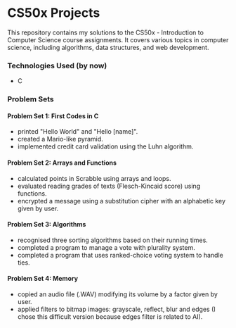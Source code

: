# CS50x Projects

This repository contains my solutions to the CS50x - Introduction to Computer Science course assignments. It covers various topics in computer science, including algorithms, data structures, and web development.


### Technologies Used (by now)
- C


### Problem Sets

#### Problem Set 1: First Codes in C
- printed "Hello World" and "Hello [name]".
- created a Mario-like pyramid.
- implemented credit card validation using the Luhn algorithm.

#### Problem Set 2: Arrays and Functions
- calculated points in Scrabble using arrays and loops.
- evaluated reading grades of texts (Flesch-Kincaid score) using functions.
- encrypted a message using a substitution cipher with an alphabetic key given by user.

#### Problem Set 3: Algorithms
- recognised three sorting algorithms based on their running times.
- completed a program to manage a vote with plurality system.
- completed a program that uses ranked-choice voting system to handle ties.

#### Problem Set 4: Memory
- copied an audio file (.WAV) modifying its volume by a factor given by user.
- applied filters to bitmap images: grayscale, reflect, blur and edges (I chose this difficult version because edges filter is related to AI).